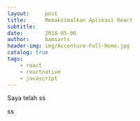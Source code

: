 ```yaml
---
layout:     post
title:      Memaksimalkan Aplikasi React
subtitle:   
date:       2018-05-06
author:     bamsarts
header-img: img/Accenture-Full-Home.jpg
catalog: true
tags:
    - react
    - reactnative
    - javascript
---
```



Saya telah ss

ss